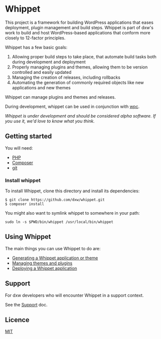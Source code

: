 # Whippet

This project is a framework for building WordPress applications that eases deployment, plugin management and build steps. Whippet is part of dxw's work to build and host WordPress-based applications that conform more closely to 12-factor principles.

Whippet has a few basic goals:

1. Allowing proper build steps to take place, that automate build tasks both during development and deployment
2. Properly managing plugins and themes, allowing them to be version controlled and easily updated
3. Managing the creation of releases, including rollbacks
4. Automating the generation of commonly required objects like new applications and new themes

Whippet can manage plugins and themes and releases.

During development, whippet can be used in conjunction with [wpc](https://github.com/dxw/wpc).

*Whippet is under development and should be considered alpha software. If you use it, we'd love to know what you think.*

## Getting started

You will need:

* [PHP](https://www.php.net/)
* [Composer](https://getcomposer.org/)
* [git](https://git-scm.com/)

### Install whippet

To install Whippet, clone this directory and install its dependencies:

```
$ git clone https://github.com/dxw/whippet.git
$ composer install
```

You might also want to symlink whippet to somewhere in your path:

```
sudo ln -s $PWD/bin/whippet /usr/local/bin/whippet
```

## Using Whippet

The main things you can use Whippet to do are:

* [Generating a Whippet application or theme](docs/generate.md)
* [Managing themes and plugins](docs/themesandplugins.md)
* [Deploying a Whippet application](docs/deploy.md)

## Support

For dxw developers who will encounter Whippet in a support context.

See the [Support](docs/support.md) doc.

## Licence

[MIT](COPYING.txt)
